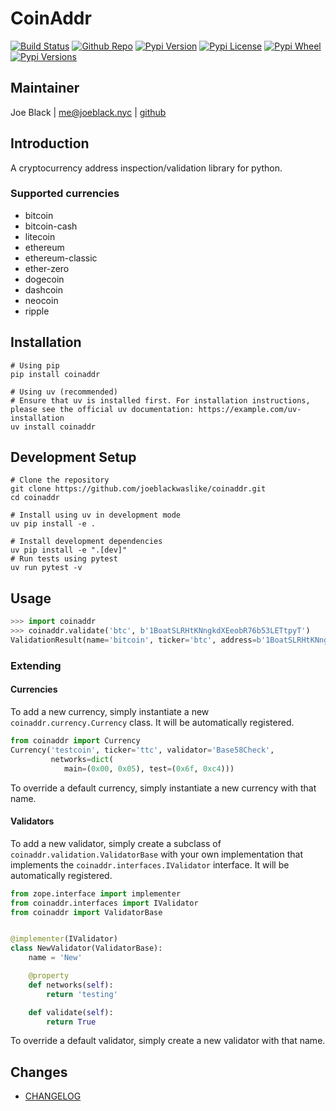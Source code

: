 # CoinAddr
[![Build Status](https://travis-ci.org/joeblackwaslike/coinaddr.svg?branch=master)](https://travis-ci.org/joeblackwaslike/coinaddr) [![Github Repo](https://img.shields.io/badge/contributions-welcome-brightgreen.svg?style=flat)](https://github.com/joeblackwaslike/coinaddr) [![Pypi Version](https://img.shields.io/pypi/v/coinaddr.svg)](https://pypi.python.org/pypi/coinaddr) [![Pypi License](https://img.shields.io/pypi/l/coinaddr.svg)](https://pypi.python.org/pypi/coinaddr) [![Pypi Wheel](https://img.shields.io/pypi/wheel/coinaddr.svg)](https://pypi.python.org/pypi/coinaddr) [![Pypi Versions](https://img.shields.io/pypi/pyversions/coinaddr.svg)](https://pypi.python.org/pypi/coinaddr)


## Maintainer
Joe Black | <me@joeblack.nyc> | [github](https://github.com/joeblackwaslike)


## Introduction
A cryptocurrency address inspection/validation library for python.

### Supported currencies
* bitcoin
* bitcoin-cash
* litecoin
* ethereum
* ethereum-classic
* ether-zero
* dogecoin
* dashcoin
* neocoin
* ripple


## Installation
```shell
# Using pip
pip install coinaddr

# Using uv (recommended)
# Ensure that uv is installed first. For installation instructions, please see the official uv documentation: https://example.com/uv-installation
uv install coinaddr
```

## Development Setup
```shell
# Clone the repository
git clone https://github.com/joeblackwaslike/coinaddr.git
cd coinaddr

# Install using uv in development mode
uv pip install -e .

# Install development dependencies
uv pip install -e ".[dev]"
# Run tests using pytest
uv run pytest -v
```

## Usage
```python
>>> import coinaddr
>>> coinaddr.validate('btc', b'1BoatSLRHtKNngkdXEeobR76b53LETtpyT')
ValidationResult(name='bitcoin', ticker='btc', address=b'1BoatSLRHtKNngkdXEeobR76b53LETtpyT', valid=True, network='main')
```

### Extending
#### Currencies
To add a new currency, simply instantiate a new `coinaddr.currency.Currency` class.  It will be automatically registered.
```python
from coinaddr import Currency
Currency('testcoin', ticker='ttc', validator='Base58Check',
         networks=dict(
            main=(0x00, 0x05), test=(0x6f, 0xc4)))
```

To override a default currency, simply instantiate a new currency with that name.


#### Validators
To add a new validator, simply create a subclass of `coinaddr.validation.ValidatorBase` with your own implementation that implements the `coinaddr.interfaces.IValidator` interface.  It will be automatically registered.
```python
from zope.interface import implementer
from coinaddr.interfaces import IValidator
from coinaddr import ValidatorBase


@implementer(IValidator)
class NewValidator(ValidatorBase):
    name = 'New'

    @property
    def networks(self):
        return 'testing'

    def validate(self):
        return True
```

To override a default validator, simply create a new validator with that name.


## Changes
* [CHANGELOG](CHANGELOG.md)
